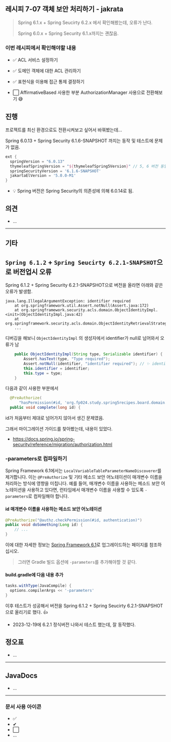 ## 레시피 7-07 객체 보안 처리하기 - jakrata

> Spring 6.1.x + Spring Seucirty 6.2.x 에서 확인해봤는데, 오류가 난다.
>
> Spring 6.0.x + Spring Security 6.1.x까지는 괜찮음.

### 이번 레시피에서 확인해야할  내용

* ✅ ACL 서비스 설정하기
  
* ✅ 도메인 객체에 대한 ACL 관리하기
  
* ✅ 표현식을 이용해 접근 통제 결정하기

* ⬜ AffirmativeBased 사용한 부분  AuthorizationManager 사용으로 전환해보기 😅



## 진행

프로젝트를 최신 환경으로도 전환시켜보고 싶어서 바꿔봤는데...

Spring 6.0.13 + Spring Security 6.1.6-SNAPSHOT 까지는 동작 및 테스트에 문제가 없음.

```groovy
ext {
  springVersion = "6.0.13"
  thymeleafSpringVersion = "${thymeleafSpring5Version}" // 5, 6 버전 동일
  springSecurityVersion = '6.1.6-SNAPSHOT'
  jakartaElVersion = '5.0.0-M1'
}
```

* 💡 Spring 버전은 Spring Security의 의존성에 의해 6.0.14로 됨.




## 의견

* ...





---

## 기타

## `Spring 6.1.2` + `Spring Seucirty 6.2.1-SNAPSHOT`으로 버전업시 오류

Spring 6.1.2 + Spring Security 6.2.1-SNAPSHOT으로 버전을 올라면 아래와 같은 오류가 발생함.

```
java.lang.IllegalArgumentException: identifier required
	at org.springframework.util.Assert.notNull(Assert.java:172)
	at org.springframework.security.acls.domain.ObjectIdentityImpl.<init>(ObjectIdentityImpl.java:42)
	at org.springframework.security.acls.domain.ObjectIdentityRetrievalStrategyImpl.createObjectIdentity(ObjectIdentityRetrievalStrategyImpl.java:41)
	...
```

디버깅을 해보니 `ObjectIdentityImpl` 의 생성자에서 identifier가 null로 넘어와서 오류가 남

```java
	public ObjectIdentityImpl(String type, Serializable identifier) {
		Assert.hasText(type, "Type required");
		Assert.notNull(identifier, "identifier required"); // ✨ identifier가 null로 넘어와서 오류가 남
		this.identifier = identifier;
		this.type = type;
	}
```

다음과 같이 사용한 부분에서

```java
  @PreAuthorize(
      "hasPermission(#id, 'org.fp024.study.spring5recipes.board.domain.Todo', 'write')") // ✨
  public void complete(long id) {
```

id가 처음부터 제대로 넘어가지 않아서 생긴 문제였음.

그래서 마이그레이션 가이드를 찾아봤는데, 내용이 있었다.

* https://docs.spring.io/spring-security/reference/migration/authorization.html

### -parameters로 컴파일하기 

Spring Framework 6.1에서는 `LocalVariableTableParameterNameDiscoverer`를 제거합니다. 이는 `@PreAuthorize` 및 기타 메소드 보안 어노테이션이 매개변수 이름을 처리하는 방식에 영향을 미칩니다. 예를 들어, 매개변수 이름을 사용하는 메소드 보안 어노테이션을 사용하고 있다면, 런타임에서 매개변수 이름을 사용할 수 있도록 `-parameters`로 컴파일해야 합니다.  

#### id 매개변수 이름을 사용하는 메소드 보안 어노테이션

```java
@PreAuthorize("@authz.checkPermission(#id, authentication)")
public void doSomething(Long id) {
    // ...
}
```

이에 대한 자세한 정보는 [Spring Framework 6.1](https://github.com/spring-projects/spring-framework/wiki/Upgrading-to-Spring-Framework-6.x#core-container)로 업그레이드하는 페이지를 참조하십시오.

> 그러면 Gradle 빌드 옵션에 `-parameters`를 추가해야할 것 같다.



#### build.gradle에 다음 내용 추가

```groovy
tasks.withType(JavaCompile) {
  options.compilerArgs << '-parameters'
}
```

이후 테스트가 성공해서 버전을 Spring 6.1.2 + Spring Seucirty 6.2.1-SNAPSHOT으로 올리기로 했다. 👍

* 2023-12-19에 6.2.1 정식버전 나와서 테스트 했는데, 잘 동작했다.





## 정오표

* ...
  


---

## JavaDocs

* ...



---

### 문서 사용 아이콘

* ✅
* ✔
* ⬜
* ...

